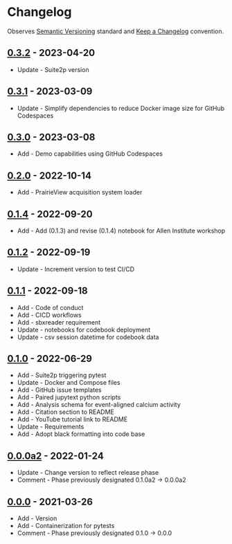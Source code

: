 # Changelog

Observes [Semantic Versioning](https://semver.org/spec/v2.0.0.html) standard and
[Keep a Changelog](https://keepachangelog.com/en/1.0.0/) convention.

## [0.3.2] - 2023-04-20

+ Update - Suite2p version

## [0.3.1] - 2023-03-09

+ Update - Simplify dependencies to reduce Docker image size for GitHub Codespaces

## [0.3.0] - 2023-03-08

+ Add - Demo capabilities using GitHub Codespaces

## [0.2.0] - 2022-10-14

+ Add - PrairieView acquisition system loader

## [0.1.4] - 2022-09-20

+ Add - Add (0.1.3) and revise (0.1.4) notebook for Allen Institute workshop

## [0.1.2] - 2022-09-19

+ Update - Increment version to test CI/CD

## [0.1.1] - 2022-09-18

+ Add - Code of conduct
+ Add - CICD workflows
+ Add - sbxreader requirement
+ Update - notebooks for codebook deployment
+ Update - csv session datetime for codebook data

## [0.1.0] - 2022-06-29

+ Add - Suite2p triggering pytest
+ Update - Docker and Compose files
+ Add - GitHub issue templates
+ Add - Paired jupytext python scripts
+ Add - Analysis schema for event-aligned calcium activity
+ Add - Citation section to README
+ Add - YouTube tutorial link to README
+ Update - Requirements
+ Add - Adopt black formatting into code base

## [0.0.0a2] - 2022-01-24

+ Update - Change version to reflect release phase
+ Comment - Phase previously designated 0.1.0a2 -> 0.0.0a2

## [0.0.0] - 2021-03-26

+ Add - Version
+ Add - Containerization for pytests
+ Comment - Phase previously designated 0.1.0 -> 0.0.0

[0.3.2]: https://github.com/datajoint/workflow-calcium-imaging/releases/tag/0.3.2
[0.3.1]: https://github.com/datajoint/workflow-calcium-imaging/releases/tag/0.3.1
[0.3.0]: https://github.com/datajoint/workflow-calcium-imaging/releases/tag/0.3.0
[0.2.0]: https://github.com/datajoint/workflow-calcium-imaging/releases/tag/0.2.0
[0.1.4]: https://github.com/datajoint/workflow-calcium-imaging/releases/tag/0.1.4
[0.1.2]: https://github.com/datajoint/workflow-calcium-imaging/releases/tag/0.1.2
[0.1.1]: https://github.com/datajoint/workflow-calcium-imaging/releases/tag/0.1.1
[0.1.0]: https://github.com/datajoint/workflow-calcium-imaging/releases/tag/0.1.0
[0.0.0a2]: https://github.com/datajoint/workflow-calcium-imaging/releases/tag/0.0.0a2
[0.0.0]: https://github.com/datajoint/workflow-calcium-imaging/releases/tag/0.0.0
